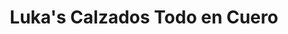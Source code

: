 ---
title: "Luka's Calzados Todo en Cuero"
url: /san-lorenzo/lukas-calzados-todo-en-cuero/
shop: general
---